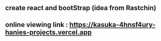 ## create react and bootStrap (idea from Rastchin)
## online viewing link : https://kasuka-4hnsf4ury-hanies-projects.vercel.app
